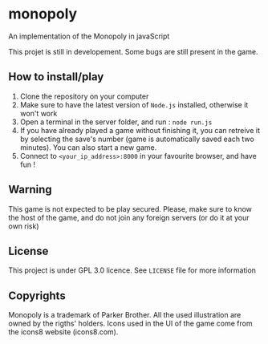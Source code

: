 # monopoly
An implementation of the Monopoly in javaScript

This projet is still in developement. Some bugs are still present in the game.

## How to install/play

1. Clone the repository on your computer
2. Make sure to have the latest version of `Node.js` installed, otherwise it won't work
3. Open a terminal in the server folder, and run : `node run.js`
4. If you have already played a game without finishing it, you can retreive it by selecting the save's number (game is automatically saved each two minutes). You can also start a new game.
5. Connect to `<your_ip_address>:8000` in your favourite browser, and have fun !

## **Warning**

This game is not expected to be play secured. Please, make sure to know the host of the game, and do not join any foreign servers (or do it at your own risk)

## License

This project is under GPL 3.0 licence. See `LICENSE` file for more information

## Copyrights

Monopoly is a trademark of Parker Brother. All the used illustration are owned by the rigths' holders. Icons used in the UI of the game come from the icons8 website (icons8.com).
